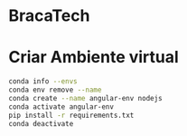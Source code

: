 # BracaTech

# Criar Ambiente virtual
```bash
conda info --envs
conda env remove --name 
conda create --name angular-env nodejs
conda activate angular-env
pip install -r requirements.txt
conda deactivate

``` 